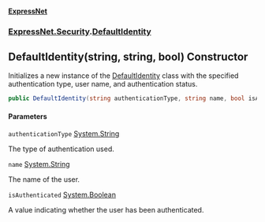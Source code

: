 #### [ExpressNet](ExpressNet.md 'ExpressNet')
### [ExpressNet.Security](ExpressNet.Security.md 'ExpressNet.Security').[DefaultIdentity](ExpressNet.Security.DefaultIdentity.md 'ExpressNet.Security.DefaultIdentity')

## DefaultIdentity(string, string, bool) Constructor

Initializes a new instance of the [DefaultIdentity](ExpressNet.Security.DefaultIdentity.md 'ExpressNet.Security.DefaultIdentity') class with the specified authentication type, user name, and authentication status.

```csharp
public DefaultIdentity(string authenticationType, string name, bool isAuthenticated);
```
#### Parameters

<a name='ExpressNet.Security.DefaultIdentity.DefaultIdentity(string,string,bool).authenticationType'></a>

`authenticationType` [System.String](https://docs.microsoft.com/en-us/dotnet/api/System.String 'System.String')

The type of authentication used.

<a name='ExpressNet.Security.DefaultIdentity.DefaultIdentity(string,string,bool).name'></a>

`name` [System.String](https://docs.microsoft.com/en-us/dotnet/api/System.String 'System.String')

The name of the user.

<a name='ExpressNet.Security.DefaultIdentity.DefaultIdentity(string,string,bool).isAuthenticated'></a>

`isAuthenticated` [System.Boolean](https://docs.microsoft.com/en-us/dotnet/api/System.Boolean 'System.Boolean')

A value indicating whether the user has been authenticated.